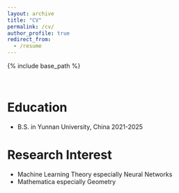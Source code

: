 ```yaml
---
layout: archive
title: "CV"
permalink: /cv/
author_profile: true
redirect_from:
  - /resume
---
```


{% include base_path %}

<br>

Education
======
* B.S. in Yunnan University, China 2021-2025

Research Interest
======
* Machine Learning Theory especially Neural Networks
* Mathematica especially Geometry
